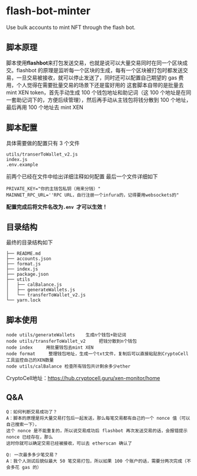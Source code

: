 # flash-bot-minter

Use bulk accounts to mint NFT through the flash bot.

## 脚本原理

脚本使用**flashbot**来打包发送交易，也就是说可以大量交易同时在同一个区块成交。flashbot 的原理是监听每一个区块的生成，每有一个区块被打包时都发送交易，一旦交易被接收，就可以停止发送了，同时还可以配置自己期望的 gas 费用，个人觉得在需要批量交易的场景下还是蛮好用的
这套脚本自带的是批量去 mint XEN token，首先手动生成 100 个钱包地址和助记词（这 100 个地址是在同一套助记词下的，方便后续管理），然后再手动从主钱包将钱分散到 100 个地址，最后再用 100 个地址去 mint XEN

## 脚本配置

具体需要做的配置只有 3 个文件

```
utils/transerToWallet_v2.js
index.js
.env.example
```

前两个已经在文件中给出详细注释如何配置
最后一个文件详细如下

```
PRIVATE_KEY="你的主钱包私钥（用来分钱）"
MAINNET_RPC_URL=''RPC URL，自行注册一个infura的，记得要用websockets的"
```

**配置完成后将文件名改为`.env `才可以生效！**

## 目录结构

最终的目录结构如下

```
├── README.md
├── accounts.json
├── format.js
├── index.js
├── package.json
├── utils
│   ├── calBalance.js
│   ├── generateWallets.js
│   └── transferToWallet_v2.js
└── yarn.lock
```

## 脚本使用

```shell
node utils/generateWallets    生成n个钱包+助记词
node utils/transferToWallet_v2     把钱分散到n个钱包
node index     用批量钱包去mint XEN
node format 	整理钱包地址，生成一个txt文件，复制后可以直接粘贴到CryptoCell工具监控自己的XEN数量
node utils/calBalance 检查所有钱包共计剩余多少ether

```
CryptoCell地址：https://hub.cryptocell.guru/xen-monitor/home
## Q&A
```
Q：如何判断交易成功了？
A：脚本的原理是将大量交易打包后一起发送，那么每笔交易都有自己的一个 nonce 值（可以自己搜索一下），
这个 nonce 是不能重复的，所以说交易成功后 flashbot 再次发送交易的话，会报错提示 nonce 已经存在，那么
这时你就可以确定交易已经被接收，可以去 etherscan 确认了

Q: 一次最多多少笔交易？
A：我个人测试后貌似最大 50 笔交易打包，所以如果 100 个账户的话，需要分两次完成（不会多花 gas 的）
```